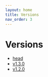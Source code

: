 ```yaml
---
layout: home
title: Versions
nav_order: 3
---
```


# Versions

- [head](/just-the-docs-dev/)
- [v1.3.0](/just-the-docs-dev/version/v1.3.0/)
- [v1.2.0](/just-the-docs-dev/version/v1.2.0/)

